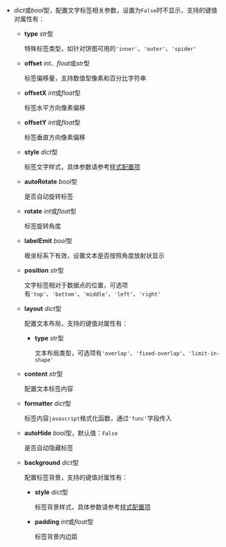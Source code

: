 - **<placeholder>** 

  *dict*或*bool*型，配置文字标签相关参数，设置为`False`时不显示，支持的键值对属性有：

  - **type** *str*型

    特殊标签类型，如针对饼图可用的`'inner'`、`'outer'`、`'spider'`

  - **offset** *int*、*float*或*str*型

    标签偏移量，支持数值型像素和百分比字符串

  - **offsetX** *int*或*float*型

    标签水平方向像素偏移

  - **offsetY** *int*或*float*型

    标签垂直方向像素偏移

  - **style** *dict*型

    标签文字样式，具体参数请参考[样式配置项](https://fact.feffery.tech/style)

  - **autoRotate** *bool*型

    是否自动旋转标签

  - **rotate** *int*或*float*型

    标签旋转角度

  - **labelEmit** *bool*型

    极坐标系下有效，设置文本是否按照角度放射状显示

  - **position** *str*型

    文字标签相对于数据点的位置，可选项有`'top'`、`'bottom'`、`'middle'`、`'left'`、`'right'`

  - **layout** *dict*型

    配置文本布局，支持的键值对属性有：

    - **type** *str*型

      文本布局类型，可选项有`'overlap'`、`'fixed-overlap'`、`'limit-in-shape'`

  - **content** *str*型

    配置文本标签内容

  - **formatter** *dict*型

    标签内容`javascript`格式化函数，通过`'func'`字段传入

  - **autoHide** *bool*型，默认值：`False`

    是否自动隐藏标签

  - **background** *dict*型

    配置标签背景，支持的键值对属性有：

    - **style** *dict*型
    
      标签背景样式，具体参数请参考[样式配置项](https://fact.feffery.tech/style)

    - **padding** *int*或*float*型

      标签背景内边距
